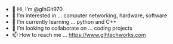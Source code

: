 - 👋 Hi, I’m @glhGit970
- 👀 I’m interested in ... computer networking, hardware, software
- 🌱 I’m currently learning ... python and C++
- 💞️ I’m looking to collaborate on ... coding projects
- 📫 How to reach me ... https://www.glhtechworks.com

<!---
glhGit970/glhGit970 is a ✨ special ✨ repository because its `README.md` (this file) appears on your GitHub profile.
You can click the Preview link to take a look at your changes.
--->
